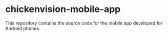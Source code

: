 # chickenvision-mobile-app
This repository contains the source code for the mobile app developed for Android phones.
